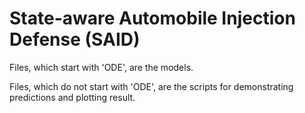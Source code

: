 # State-aware Automobile Injection Defense (SAID)


Files, which start with 'ODE', are the models.

Files, which do not start with 'ODE', are the scripts for demonstrating predictions and plotting result.
